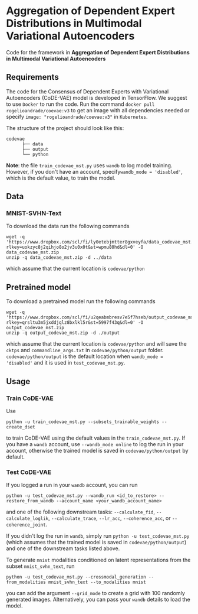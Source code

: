 # Aggregation of Dependent Expert Distributions in Multimodal Variational Autoencoders
Code for the framework in **Aggregation of Dependent Expert Distributions in Multimodal Variational Autoencoders** 

## Requirements
The code for the Consensus of Dependent Experts with Variational Autoencoders (CoDE-VAE) model is developed in TensorFlow. We suggest to use `Docker` to run the code. Run the command `docker pull rogelioandrade/coevae:v3` to get an image with all dependencies needed or specify `image: "rogelioandrade/coevae:v3"` in `Kubernetes`.

The structure of the project should look like this:

```
codevae
      ├── data
      ├── output
      └── python
```

**Note**: the file `train_codevae_mst.py` uses `wandb` to log model training. However, if you don't have an account, specify`wandb_mode = 'disabled'`, which is the default value, to train the model.

## Data
### MNIST-SVHN-Text
To download the data run the following commands

```
wget -q 'https://www.dropbox.com/scl/fi/ly0etebjmtter8gxveyfa/data_codevae_mst.zip?rlkey=uokzyc8j2qihjo8o2jv3u0x0t&st=wpmu80hd&dl=0' -O data_codevae_mst.zip
unzip -q data_codevae_mst.zip -d ../data
```
which assume that the current location is `codevae/python`

## Pretrained model
To download a pretrained model run the following commands

```
wget -q 'https://www.dropbox.com/scl/fi/u2qeabmbresv7e5f7hseb/output_codevae_mst.zip?rlkey=qrsltu3m5jxddjqlz8bxlkl5r&st=5997f43q&dl=0' -O output_codevae_mst.zip
unzip -q output_codevae_mst.zip -d ./output
```
which assume that the current location is `codevae/python` and will save the `cktps` and `commandline_args.txt` in `codevae/python/output` folder. `codevae/python/output` is the default location when `wandb_mode = 'disabled'` and it is used in `test_codevae_mst.py`. 

## Usage
### Train CoDE-VAE
Use

```
python -u train_codevae_mst.py --subsets_trainable_weights --create_dset
```
to train CoDE-VAE using the default values in the `train_codevae_mst.py`. If you have a `wandb` account, use `--wandb_mode online` to log the run in your account, otherwise the trained model is saved in `codevae/python/output` by default. 

### Test CoDE-VAE
If you logged a run in your `wandb` account, you can run 

```
python -u test_codevae_mst.py --wandb_run <id_to_restore> --restore_from_wandb --account_name <your_wandb_account_name>
```
and one of the following downstream tasks: `--calculate_fid`, `--calculate_loglik`, `--calculate_trace`, `--lr_acc`, `--coherence_acc`, or `--coherence_joint`. 

If you didn't log the run in `wandb`, simply run `python -u test_codevae_mst.py` (which assumes that the trained model is saved in `codevae/python/output`) and one of the downstream tasks listed above. 

To generate `mnist` modalities conditioned on latent representations from the subset `mnist_svhn_text`, run 

```
python -u test_codevae_mst.py --crossmodal_generation --from_modalities mnist_svhn_text --to_modalities mnist 
``` 

you can add the argument `--grid_mode` to create a grid with 100 randomly generated images. Alternatively, you can pass your `wandb` details to load the model. 
